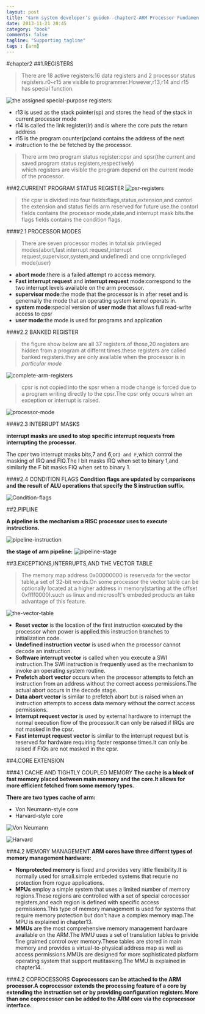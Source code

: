```yaml
---
layout: post
title: "《arm system developer's guide》--chapter2-ARM Processor Fundamentals"
date: 2013-11-21 20:45
category: "book"
comments: false
tagline: "Supporting tagline"
tags : [arm]
---
```



#chapter2
##1.REGISTERS
> There are 18 active registers:16 data registers and 2 processor status registers.r0~r15 are visible to programmer.However,r13,r14 and r15 has special function.

![the assigned special-purpose registers:]() 

- r13 is used as the stack pointer(sp) and stores the head of the stack in current processor mode
- r14 is called the link register(lr) and is where the core puts the return address 
- r15 is the program counter(pc)and contains the address of the next
- instruction to the be fetched by the processor.

> There arm two program status register:cpsr and spsr(the current and saved program status registers,respectively)                
> which registers are visible the program depend on the current mode of the processor.               


###2.CURRENT PROGRAM STATUS REGISTER
![psr-registers](/picture/arm1.png "psr-picture")
> the cpsr is divided into four fields:flags,status,extension,and contorl
the extension and status fields arm reserved for future use.the contorl fields
contains the processor mode,state,and interrupt mask bits.the flags fields contains the condition flags.


####2.1 PROCESSOR MODES
> There are seven processor modes in total:six privileged modes(abort,fast interrupt request,interrupt request,supervisor,system,and undefined) and one 
> onnprivileged mode(user)

- __abort mode__:there is a failed attempt ro access memory.
- __Fast interrupt request__ and __interrupt request__ mode:correspond to the two interrupt levels available on the arm processor.
- __supervisor mode__:the mode that the processor is in after reset and is genernally the mode that an operating system kernel operats in.
- __system mode__:special version of __user mode__ that allows full read-write access to cpsr
- __user mode__:the mode is used for programs and application

####2.2 BANKED REGISTER
> the figure show below are all 37 registers.of those,20 registers are hidden from a program at differnt 
> times.these registers are called  banked registers.they are only available when the processor is in *particular mode*

![complete-arm-registers](/picture/arm2.png "complete-arm-registerse")

> cpsr is not copied into the spsr when a mode change is forced due to a program writing directly to the cpsr.The cpsr
> only occurs when an exception or interrupt is raised.


![processor-mode](/picture/arm3.png "processor-mode")


####2.3 INTERRUPT MASKS

__interrupt masks are used to stop specific interrupt requests from interrupting the processor.__

The *cpsr* two interrupt masks bits,7 and 6,or`I and F`,which control the masking of IRQ and FIQ.The I bit masks IRQ when set to binary 1,and similarly the F bit masks FIQ when set to binary 1.

####2.4 CONDITION FLAGS
__Condition flags are updated by comparisons and the result of ALU operations that specify the S instruction suffix.__

![Condition-flags](/picture/arm4.png "Condition-flags")



##2.PIPLINE

__A pipeline is the mechanism a RISC processor uses to execute instructions.__

![pipeline-instruction](/picture/arm5.png "pipeline-instruction")

__the stage of arm pipeline:__
![pipeline-stage](/picture/arm6.png "pipeline-stage")


##3.EXCEPTIONS,INTERRUPTS,AND THE VECTOR TABLE

> The memory map address 0x00000000 is reserveda for the vector table,a set of 32-bit words.On some processor the vector table can be optionally located at a higher address in memory(starting at the offset 0xffff0000).such as linux and microsoft's embeded products an take advantage of this feature.

![the-vector-table](/picture/arm7.png "the-vector-table")

- __Reset vector__ is the location of the first instruction executed by the processor when power is applied.this instruction branches to initialization code.
- __Undefined instruction vector__ is used when the processor cannot decode an instruction.
- __Software interrupt vector__ is called when you execute a SWI instruction.The SWI instruction is frequently used as the mechanism to invoke an operating system routine.
- __Prefetch abort vector__ occurs when the processor attempts to fetch an instruction from an address without the correct access permissions.The actual abort occurs in the decode stage.
- __Data abort vector__ is similar to prefetch abort but is raised when an instruction attempts to access data memory without the correct access permissions.
- __Interrupt request vector__ is used by external hardware to interrupt the normal execution flow of the processor.It can only be raised if IRQs are not masked in the cpsr.
- __Fast interrupt request vector__ is similar to the interrupt request but is reserved for hardware requiring faster response times.It can only be raised if FIQs are not masked in the cpsr.

##4.CORE EXTENSION

###4.1 CACHE AND TIGHTLY COUPLED MEMORY
__The cache is a block of fast memory placed between main memory and the core.It allows for more efficient fetched from some memory types.__

__There are two types cache of arm:__
- Von Neumann-style core
- Harvard-style core

![Von Neumann](/picture/arm8.png "Von Neumann")

![Harvard](/picture/arm9.png "Harvard")

###4.2 MEMORY MANAGEMENT
__ARM cores have three differnt types of memory management hardware:__

- __Nonprotected memory__ is fixed and provides very little flexibility.It is normally used for small.simple embeded systems that requrie no protection from rogue applications.
- __MPUs__ employ a simple system that uses a limited number of memory regions.These regions  are controlled with a set of special corocessor registers,and each region is defined with specific access permissions.This type of memory management is used for systems that require memory protection but don't have a complex memory map.The MPU is explained in chapter13.
- __MMUs__ are the most comprehensive memory management hardware available on the ARM.The MMU uses a set of translation tables to privide fine graimed control over memory.These tables are stored in main memory and provides a virtual-to-physical address map as well as access permissions.MMUs are designed for more sophisticated platform operating system that support mutitasking.The MMU is explained in chapter14.

###4.2 COPROCESSORS
__Coprocessors can be attached to the ARM processor.A coprocessor extends the processing feature of a core by extending the instruction set or by providing configuration registers.More than one coprocessor can be added to the ARM core via the coprocessor interface.__
